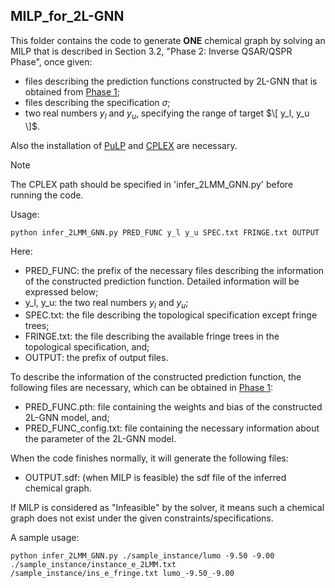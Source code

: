 ## MILP_for_2L-GNN

This folder contains the code to generate **ONE** chemical graph by solving an MILP that is described in Section 3.2, "Phase 2: Inverse QSAR/QSPR Phase", once given:
- files describing the prediction functions constructed by 2L-GNN that is obtained from [Phase 1](/2LGNN/Phase_1);
- files describing the specification $\sigma$;
- two real numbers $y_l$ and $y_u$, specifying the range of target $\[ y_l, y_u \]$.

Also the installation of [PuLP](https://coin-or.github.io/pulp/index.html) and [CPLEX](https://www.ibm.com/products/ilog-cplex-optimization-studio) are necessary.

> [!NOTE]
> The CPLEX path should be specified in 'infer_2LMM_GNN.py' before running the code.

Usage:

```
python infer_2LMM_GNN.py PRED_FUNC y_l y_u SPEC.txt FRINGE.txt OUTPUT
```

Here:
- PRED_FUNC: the prefix of the necessary files describing the information of the constructed prediction function. Detailed information will be expressed below;
- y_l, y_u: the two real numbers $y_l$ and $y_u$;
- SPEC.txt: the file describing the topological specification except fringe trees;
- FRINGE.txt: the file describing the available fringe trees in the topological specification, and;
- OUTPUT: the prefix of output files.

To describe the information of the constructed prediction function, the following files are necessary, which can be obtained in [Phase 1](/2LGNN/Phase_1/2L-GNN):
- PRED_FUNC.pth: file containing the weights and bias of the constructed 2L-GNN model, and;
- PRED_FUNC_config.txt: file containing the necessary information about the parameter of the 2L-GNN model.

When the code finishes normally, it will generate the following files:
- OUTPUT.sdf: (when MILP is feasible) the sdf file of the inferred chemical graph.
  
If MILP is considered as "Infeasible" by the solver, it means such a chemical graph does not exist under the given constraints/specifications.

A sample usage:

```
python infer_2LMM_GNN.py ./sample_instance/lumo -9.50 -9.00 ./sample_instance/instance_e_2LMM.txt /sample_instance/ins_e_fringe.txt lumo_-9.50_-9.00
```

